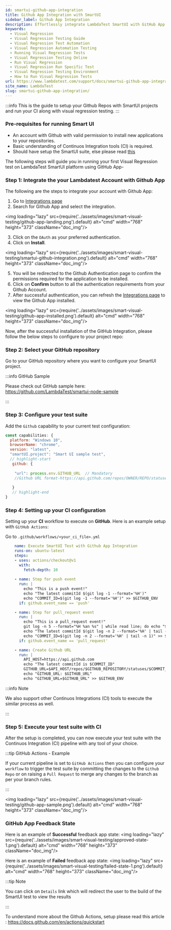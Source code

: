 ```yaml
---
id: smartui-github-app-integration
title: Github App Integration with SmartUI
sidebar_label: Github App Integration
description: Effortlessly integrate LambdaTest SmartUI with GitHub App for Visual Regression testing. Follow simple steps to enhance your CI workflow with SmartUI.
keywords:
  - Visual Regression
  - Visual Regression Testing Guide
  - Visual Regression Test Automation
  - Visual Regression Automation Testing
  - Running Visual Regression Tests
  - Visual Regression Testing Online
  - Run Visual Regression
  - Visual Regression Run Specific Test
  - Visual Regression Testing Environment
  - How to Run Visual Regression Tests
url: https://www.lambdatest.com/support/docs/smartui-github-app-integration/
site_name: LambdaTest
slug: smartui-github-app-integration/
---
```


<script type="application/ld+json"
      dangerouslySetInnerHTML={{ __html: JSON.stringify({
       "@context": "https://schema.org",
        "@type": "BreadcrumbList",
        "itemListElement": [{
          "@type": "ListItem",
          "position": 1,
          "name": "Home",
          "item": "https://www.lambdatest.com"
        },{
          "@type": "ListItem",
          "position": 2,
          "name": "Support",
          "item": "https://www.lambdatest.com/support/docs/"
        },{
          "@type": "ListItem",
          "position": 3,
          "name": "WebDriverIO With Appium",
          "item": "https://www.lambdatest.com/support/docs/smartui-upload-api-v2/"
        }]
      })
    }}
></script>

:::info
This is the guide to setup your Github Repos with SmartUI projects and run your CI along with visual regression testing.
:::

### Pre-requisites for running Smart UI

- An account with Github with valid permission to install new applications to your repositories.
- Basic understanding of Continuos Integration tools (CI) is required.
- Should have setup the SmartUI suite, else please read [this](/docs/selenium-visual-regression/)

The following steps will guide you in running your first Visual Regression test on LambdaTest SmartUI platform using GitHub App-

### **Step 1**: Integrate the your Lambdatest Account with Github App

The following are the steps to integrate your account with Github App:

1. Go to [Integrations page](https://integrations.lambdatest.com/)
2. Search for Github App and select the integration.

<img loading="lazy" src={require('../assets/images/smart-visual-testing/github-app-landing.png').default} alt="cmd" width="768" height="373" className="doc_img"/>

3. Click on the `OAuth` as your preferred authentication.
4. Click on **Install**.

<img loading="lazy" src={require('../assets/images/smart-visual-testing/smartui-github-integration.png').default} alt="cmd" width="768" height="373" className="doc_img"/>

5. You will be redirected to the Github Authentication page to confirm the permissions required for the application to be installed.
6. Click on **Confirm** button to all the authentication requirements from your Github Account.
7. After successful authentication, you can refresh the [Integrations page](https://integrations.lambdatest.com/) to view the Github App installed.

<img loading="lazy" src={require('../assets/images/smart-visual-testing/github-app-installed.png').default} alt="cmd" width="768" height="373" className="doc_img"/>

Now, after the successful installation of the GitHub Integration, please follow the below steps to configure to your project repo:

### **Step 2:** Select your GitHub repository 

Go to your GitHub repository where you want to configure your SmartUI project. 

:::info GitHub Sample

Please check out GitHub sample here: https://github.com/LambdaTest/smartui-node-sample

:::

### **Step 3:** Configure your test suite

 Add the `Github` capability to your current test configuration:

```js
const capabilities: {
  platform: "Windows 10",
  browserName: "chrome",
  version: "latest",
  "smartUI.project": "Smart UI sample test",
  // highlight-start
   github: {
    
    "url": process.env.GITHUB_URL  // Mandatory
    //Github URL format-https://api.github.com/repos/OWNER/REPO/statuses/commitId
    
   }
   // highlight-end
}
```

### **Step 4:** Setting up your CI configuration

Setting up your **CI** workflow to execute on **GitHub**. Here is an example setup with `GitHub Actions`: 

Go to `.github/workflows/<your_ci_file>.yml` 

```yaml
    name: Execute SmartUI Test with Github App Integration
    runs-on: ubuntu-latest
    steps:
    - uses: actions/checkout@v1
      with:
        fetch-depth: 10
        
    - name: Step for push event
      run: |
        echo "This is a push event!"
        echo "The latest commitId $(git log -1 --format='%H')"
        echo "COMMIT_ID=$(git log -1 --format='%H')" >> $GITHUB_ENV
      if: github.event_name == 'push'

    - name: Step for pull_request event
      run: |
        echo "This is a pull_request event!"
        git log -n 5 --format="%H %an %s" | while read line; do echo "$line"; done
        echo "The latest commitId $(git log -n 2 --format='%H' | tail -n 1)"
        echo "COMMIT_ID=$(git log -n 2 --format='%H' | tail -n 1)" >> $GITHUB_ENV
      if: github.event_name == 'pull_request'

    - name: Create Github URL
      run: |
        API_HOST=https://api.github.com
        echo "The latest commitId is $COMMIT_ID"
        GITHUB_URL=$API_HOST/repos/$GITHUB_REPOSITORY/statuses/$COMMIT_ID
        echo "GITHUB_URL: $GITHUB_URL"
        echo "GITHUB_URL=$GITHUB_URL" >> $GITHUB_ENV
```

:::info Note

We also support other Continuos Integrations (CI) tools to execute the similar process as well. 

:::

### **Step 5**: Execute your test suite with CI

After the setup is completed, you can now execute your test suite with the Continuos Integration (CI) pipeline with any tool of your choice. 

:::tip GitHub Actions - Example

If your current pipeline is set to `GitHub Actions` then you can configure your `workflow` to trigger the test suite by committing the changes to the `Github Repo` or on raising a `Pull Request` to merge any changes to the branch as per your branch rules. 

:::

<img loading="lazy" src={require('../assets/images/smart-visual-testing/github-app-sample.png').default} alt="cmd" width="768" height="373" className="doc_img"/>

### GitHub App Feedback State

Here is an example of **Successful** feedback app state: 
<img loading="lazy" src={require('../assets/images/smart-visual-testing/approved-state-1.png').default} alt="cmd" width="768" height="373" className="doc_img"/>

Here is an example of **Failed** feedback app state: 
<img loading="lazy" src={require('../assets/images/smart-visual-testing/failed-state-1.png').default} alt="cmd" width="768" height="373" className="doc_img"/>

:::tip Note
 
You can click on `Details` link which will redirect the user to the build of the SmartUI test to view the results

:::

To understand more about the Github Actions, setup please read this article : https://docs.github.com/en/actions/quickstart





